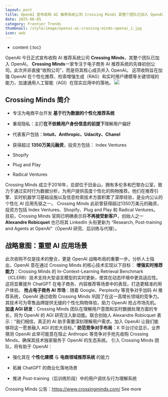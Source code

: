 ```yaml
---
layout: post
title: OpenAI 宣布收购 AI 推荐系统公司 Crossing Minds 其整个团队已加入 OpenAI
date: 2025-06-05
category: Frontier Trends
thumbnail: /style/image/openai-ai-crossing-minds-openai_1.jpg
icon: web
---
```

* content
{:toc}

OpenAI 今日正式宣布收购 AI 推荐系统公司 **Crossing Minds**，其整个团队已加入 OpenAI。
**Crossing Minds**一家专注于电子商务 AI 推荐系统的先锋初创公司。此次并非直接“收购公司”，而是将其核心成员并入 OpenAI。
这项收购旨在加强 OpenAI 在个性化推荐、检索增强生成（RAG）和实时用户建模等关键领域的能力，加速通用人工智能（AGI）在现实应用中的落地。
![](https://assets-v2.circle.so/k2bihhhpptnld7s9yjhy5rcklimh)
## Crossing Minds 简介

- 专注为电商平台开发 **基于行为数据的个性化推荐系统**

- 重视隐私：主打**在不依赖用户身份信息的前提下**理解用户偏好

- 代表客户包括：**Intuit、Anthropic、Udacity、Chanel**

- 获得超过 **1350万美元融资**，投资方包括：
Index Ventures

- Shopify

- Plug and Play

- Radical Ventures

Crossing Minds 成立于2016年，总部位于旧金山，拥有多伦多和巴黎办公室，致力于通过实时行为数据分析，为用户提供高度个性化的购物推荐。他们在推荐引擎、实时机器学习基础设施以及信息检索技术方面积累了深厚经验，是业内公认的个性化 AI 应用先驱之一。
Crossing Minds 此前曾获得超过1350万美元的融资，投资方包括 Index Ventures、Shopify、Plug and Play 和 Radical Ventures。
目前，Crossing Minds 官网已明确表示将**不再接受新客户**，创始人之一 **Alexandre Robicquet** 也已将其 LinkedIn 头衔更新为 “Research, Post-training and Agents at OpenAI”（OpenAI 研究、后训练与代理）。

## 战略意图：重塑 AI 应用场景
此次收购不仅是技术的整合，更是 OpenAI 战略布局的重要一步。分析人士指出，OpenAI 意在通过 Crossing Minds 的核心技术实现以下目标：
**增强实时推荐能力**：Crossing Minds 的 In-Context-Learning Retrieval Benchmark（ICLERB）技术支持大型语言模型的实时更新，使其在动态环境中更具适应性。这将显著提升 ChatGPT 在电子商务、内容推荐等场景中的表现，打造更精准的用户体验。
**抢占电子商务 AI 市场**：随着 Google、Perplexity 等竞争对手加码 AI 推荐系统，OpenAI 通过收购 Crossing Minds 巩固了在这一高增长领域的竞争力。其技术可为零售品牌提供无缝的个性化购物体验，助力 OpenAI 抢占市场先机。
**加速 AGI 研发**：Crossing Minds 团队在理解用户意图和实时数据处理方面的专长，将为 OpenAI 的 AGI 研究注入新动能。联合创始人 Alexandre Robicquet 表示：“我们相信，真正的 AI 助手需要深刻理解用户需求。加入 OpenAI 让我们能够将这一愿景融入 AGI 的宏大目标。”
**防范竞争对手布局**：X 平台讨论显示，业界猜测 OpenAI 此举可能意在阻止 Anthropic 等竞争对手抢先收购 Crossing Minds，确保其技术独家服务于 OpenAI 的生态系统。
引入 Crossing Minds 团队，将有助于 OpenAI：

- 强化其在 **个性化建模** 与 **电商领域推荐系统** 的能力

- 拓展 ChatGPT 的商业化落地场景

- 推进 Post-training（后训练阶段）中的用户调优与行为理解系统

Crossing Minds 公告：https://www.crossingminds.com/
See more